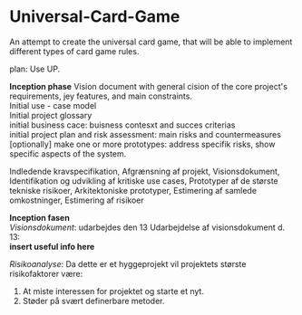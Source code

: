 # Universal-Card-Game
An attempt to create the universal card game, that will be able to implement different types of card game rules.

plan:
Use UP.

**Inception phase**
Vision document with general cision of the core project's requirements, jey features, and main constraints. <br />
Initial use - case model <br />
Initial project glossary <br />
initial business cace: buisness contesxt and succes criterias <br />
initial project plan and risk assessment: main risks and countermeasures <br />
[optionally] make one or more prototypes: address specifik risks, show specific aspects of the system.


Indledende kravspecifikation, Afgrænsning af projekt, Visionsdokument, Identifikation og udvikling af kritiske use cases, Prototyper af de største tekniske risikoer, Arkitektoniske prototyper, Estimering af samlede omkostninger, Estimering af risikoer

**Inception fasen** <br />
*Visionsdokument*: udarbejdes den 13 
Udarbejdelse af visionsdokument d. 13: <br />
**insert useful info here**<br />

*Risikoanalyse*: Da dette er et hyggeprojekt vil projektets største risikofaktorer være:
1. At miste interessen for projektet og starte et nyt.
2. Støder på svært definerbare metoder.
